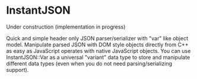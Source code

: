 # InstantJSON
Under construction (implementation in progress)

Quick and simple header only JSON parser/serializer with "var" like object model.
Manipulate parsed JSON with DOM style objects directly from C++ as easy as JavaScript operates with native JavaScript objects.
You can use InstantJSON::Var as a universal "variant" data type to store and manipulate different data types (even when you do not need parsing/serializing support).
